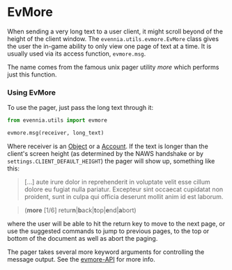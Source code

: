 # EvMore


When sending a very long text to a user client, it might scroll beyond of the height of the client
window. The `evennia.utils.evmore.EvMore` class gives the user the in-game ability to only view one
page of text at a time. It is usually used via its access function, `evmore.msg`.

The name comes from the famous unix pager utility *more* which performs just this function.

### Using EvMore

To use the pager, just pass the long text through it:

```python
from evennia.utils import evmore

evmore.msg(receiver, long_text)
```
Where receiver is an [Object](Objects) or a [Account](Accounts). If the text is longer than the
client's screen height (as determined by the NAWS handshake or by `settings.CLIENT_DEFAULT_HEIGHT`)
the pager will show up, something like this:

>[...]
aute irure dolor in reprehenderit in voluptate velit
esse cillum dolore eu fugiat nulla pariatur. Excepteur
sint occaecat cupidatat non proident, sunt in culpa qui
officia deserunt mollit anim id est laborum.

>(**more** [1/6] retur**n**|**b**ack|**t**op|**e**nd|**a**bort)


where the user will be able to hit the return key to move to the next page, or use the suggested
commands to jump to previous pages, to the top or bottom of the document as well as abort the
paging.

The pager takes several more keyword arguments for controlling the message output. See the
[evmore-API](github:evennia.utils.evmore) for more info.

